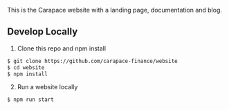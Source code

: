 This is the Carapace website with a landing page, documentation and blog.

## Develop Locally

1. Clone this repo and npm install

```bash
$ git clone https://github.com/carapace-finance/website
$ cd website
$ npm install
```

2. Run a website locally

```bash
$ npm run start
```
